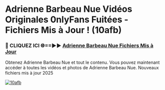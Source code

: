 # Adrienne Barbeau Nue Vidéos Originales 0nlyFans Fuitées - Fichiers Mis à Jour ! (10afb)

<h3>🔴 CLIQUEZ ICI 🌐==►► <a href="https://tinyurl.com/2pmr4ezf" rel="nofollow">Adrienne Barbeau Nue Fichiers Mis à Jour</a></h3>

Obtenez Adrienne Barbeau Nue et tout le contenu. Vous pouvez maintenant accéder à toutes les vidéos et photos de Adrienne Barbeau Nue. Nouveaux fichiers mis à jour 2025

[![10afb](https://i.imgur.com/6SNvagu.gif)](https://tinyurl.com/2pmr4ezf)
